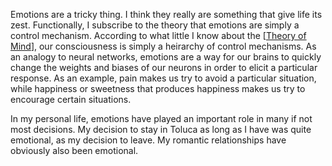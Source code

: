---
---


Emotions are a tricky thing. I think they really are something that give life its zest. Functionally, I subscribe to the theory that emotions are simply a control mechanism. According to what little I know about the [[Theory of Mind]], our consciousness is simply a heirarchy of control mechanisms. As an analogy to neural networks, emotions are a way for our brains to quickly change the weights and biases of our neurons in order to elicit a particular response. As an example, pain makes us try to avoid a particular situation, while happiness or sweetness that produces happiness makes us try to encourage certain situations.  

In my personal life, emotions have played an important role in many if not most decisions. My decision to stay in Toluca as long as I have was quite emotional, as my decision to leave. My romantic relationships have obviously also been emotional.

[//begin]: # "Autogenerated link references for markdown compatibility"
[Theory of Mind]: theory-of-mind "theory-of-mind"
[//end]: # "Autogenerated link references"
